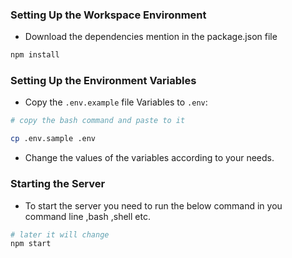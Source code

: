 ### Setting Up the Workspace Environment

- Download the dependencies mention in the package.json file

``` bash
npm install
```

### Setting Up the Environment Variables

- Copy the `.env.example` file Variables to `.env`:

``` bash 
# copy the bash command and paste to it

cp .env.sample .env 
```

- Change the values of the variables according to your needs.

### Starting the Server

-  To start the server you need to run the below command in you command line ,bash ,shell etc.

``` bash
# later it will change
npm start
```
